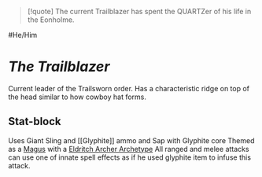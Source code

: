 > [!quote] The current Trailblazer has spent the QUARTZer of his life in the Eonholme.

#He/Him 
# *The Trailblazer*
Current leader of the Trailsworn order. Has a characteristic ridge on top of the head similar to how cowboy hat forms.
## Stat-block
Uses Giant Sling and [[Glyphite]] ammo and Sap with Glyphite core
Themed as a [Magus](https://2e.aonprd.com/Classes.aspx?ID=17) with a [Eldritch Archer Archetype](https://2e.aonprd.com/Archetypes.aspx?ID=59)
All ranged and melee attacks can use one of innate spell effects as if he used glyphite item to infuse this attack. 